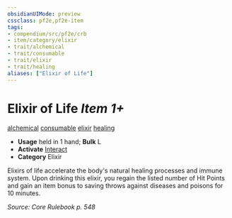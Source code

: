 ```yaml
---
obsidianUIMode: preview
cssclass: pf2e,pf2e-item
tags:
- compendium/src/pf2e/crb
- item/category/elixir
- trait/alchemical
- trait/consumable
- trait/elixir
- trait/healing
aliases: ["Elixir of Life"]
---
```

# Elixir of Life *Item 1+*  
[alchemical](/rules/traits/alchemical.md)  [consumable](/rules/traits/consumable.md)  [elixir](/rules/traits/elixir.md)  [healing](/rules/traits/healing.md)  

- **Usage** held in 1 hand; **Bulk** L
- **Activate** [Interact](/rules/actions/interact.md)
- **Category** Elixir

Elixirs of life accelerate the body's natural healing processes and immune system. Upon drinking this elixir, you regain the listed number of Hit Points and gain an item bonus to saving throws against diseases and poisons for 10 minutes.

*Source: Core Rulebook p. 548*